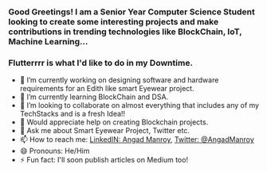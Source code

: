 ### Good Greetings! I am a Senior Year Computer Science Student looking to create some interesting projects and make contributions in trending technologies like BlockChain, IoT, Machine Learning...
### Flutterrrr is what I'd like to do in my Downtime.

- 🔭 I’m currently working on designing software and hardware requirements for an Edith like smart Eyewear project.
- 🌱 I’m currently learning BlockChain and DSA.
- 👯 I’m looking to collaborate on almost everything that includes any of my TechStacks and is a fresh Idea!!
- 🤔 Would appreciate help on creating Blockchain projects.
- 💬 Ask me about Smart Eyewear Project, Twitter etc.
- 📫 How to reach me: [LinkedIN: Angad Manroy](https://www.linkedin.com/in/angad-manroy-25b260200/), [Twitter: @AngadManroy](https://twitter.com/AngadManroy)
- 😄 Pronouns: He/Him
- ⚡ Fun fact: I'll soon publish articles on Medium too!
